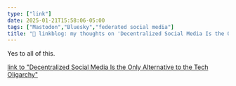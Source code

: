 ```yaml
---
type: ["link"]
date: 2025-01-21T15:58:06-05:00
tags: ["Mastodon","Bluesky","federated social media"]
title: "🔗 linkblog: my thoughts on 'Decentralized Social Media Is the Only Alternative to the Tech Oligarchy'"
---
```

Yes to all of this.

[link to "Decentralized Social Media Is the Only Alternative to the Tech Oligarchy"](https://www.404media.co/decentralized-social-media-is-the-only-alternative-to-the-tech-oligarchy/)
